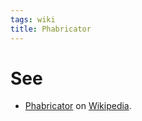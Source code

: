 ```yaml
---
tags: wiki
title: Phabricator
---
```


# See

- [Phabricator](https://en.wikipedia.org/wiki/Phabricator) on [Wikipedia].

<!-- References -->

[Wikipedia]: /wiki/Wikipedia
